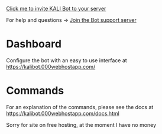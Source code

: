 [Click me to invite KALI Bot to your server](https://discord.com/api/oauth2/authorize?client_id=792818909844996139&permissions=8&scope=bot)

For help and questions -> [Join the Bot support server](https://discord.gg/DG3k5w6QW3)

# Dashboard
Configure the bot with an easy to use interface at https://kalibot.000webhostapp.com/

# Commands
For an explanation of the commands, please see the docs at https://kalibot.000webhostapp.com/docs.html


Sorry for site on free hosting, at the moment I have no money